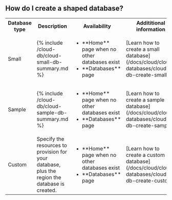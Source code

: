 ## How do I create a shaped database?

<table>
  <tr>
    <th>
      Database type
    </th>
    <th>
      Description
    </th>
    <th>
      Availability
    </th>
    <th>
      Addititional information
    </th>
  <tr>
  <tr>
    <td>
      Small
    </td>
    <td>
      {% include /cloud-db/cloud-small-db-summary.md %}
    </td>
    <td>
      <ul>
        <li>**Home** page when no other databases exist</li>
        <li>**Databases** page
      </ul>
    </td>
    <td>
      [Learn how to create a small database](/docs/cloud/cloud-databases/cloud-db-create-small)
    </td>
  </tr>
  <tr>
    <td>
      Sample
    </td>
    <td>
      {% include /cloud-db/cloud-sample-db-summary.md %}
    </td>
    <td>
      <ul>
        <li>**Home** page when no other databases exist</li>
        <li>**Databases** page
      </ul>
    </td>
    <td>
      [Learn how to create a sample database](/docs/cloud/cloud-databases/cloud-db-create-sample)
    </td>
  </tr>
  <tr>
    <td>
      Custom
    </td>
    <td>
      Specify the resources to provision for your database, plus the region the database is created.
    </td>
    <td>
      <ul>
        <li>**Home** page when no other databases exist</li>
        <li>**Databases** page</li>
      </ul>
    </td>
    <td>
      [Learn how to create a custom database](/docs/cloud/cloud-databases/cloud-db-create-custom)
    </td>
  <tr>
</table>
